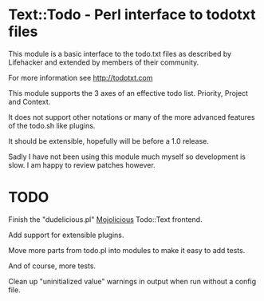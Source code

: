 Text::Todo - Perl interface to todotxt files
============================================

This module is a basic interface to the todo.txt files as described by
Lifehacker and extended by members of their community.

For more information see http://todotxt.com

This module supports the 3 axes of an effective todo list.
Priority, Project and Context.

It does not support other notations or many of the more advanced features of
the todo.sh like plugins.

It should be extensible, hopefully will be before a 1.0 release.

Sadly I have not been using this module much myself so development is slow.
I am happy to review patches however.

TODO
====

Finish the "dudelicious.pl" [Mojolicious](http://mojolicio.us)
Todo::Text frontend.

Add support for extensible plugins.

Move more parts from todo.pl into modules to make it easy to add tests.

And of course, more tests.

Clean up "uninitialized value" warnings in output when run without a config file.
